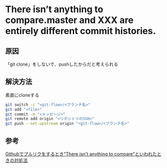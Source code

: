 # There isn’t anything to compare.master and XXX are entirely different commit histories.
## 原因
「git clone」をしないで、pushしたからだと考えられる
## 解決方法
素直にcloneする
```sh
git switch -c "<git-flow>/<ブランチ名>"
git add "<file>"
git commit -m "<メッセージ>"
git remote add origin "<リポジトリのSSH>"
git push --set-upstream origin "<git-flow>/<ブランチ名>"
```

## 参考
[Githubでプルリクをするとき"There isn't anything to compare"といわれたときの対処法](https://qiita.com/mikumikumikumiku/items/3353018c72a1bf306f21)
